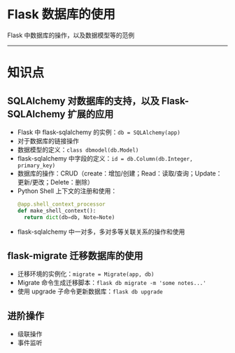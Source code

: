 # Flask 数据库的使用

Flask 中数据库的操作，以及数据模型等的范例

* * *

# 知识点

## SQLAlchemy 对数据库的支持，以及 Flask-SQLAlchemy 扩展的应用

-   Flask 中 flask-sqlalchemy 的实例：`db = SQLAlchemy(app)`
-   对于数据库的链接操作
-   数据模型的定义：`class dbmodel(db.Model)`
-   flask-sqlalchemy 中字段的定义：`id = db.Column(db.Integer, primary_key)`
-   数据库的操作：CRUD（create：增加/创建；Read：读取/查询；Update：更新/更改；Delete：删除）
-   Python Shell 上下文的注册和使用：
    ```Python
    @app.shell_context_processor
    def make_shell_context():
      return dict(db=db, Note=Note)
    ```
-   flask-sqlalchemy 中一对多，多对多等关联关系的操作和使用

## flask-migrate 迁移数据库的使用

-   迁移环境的实例化：`migrate = Migrate(app, db)`
-   Migrate 命令生成迁移脚本：`flask db migrate -m 'some notes...'`
-   使用 upgrade 子命令更新数据库：`flask db upgrade`

## 进阶操作

-   级联操作
-   事件监听

